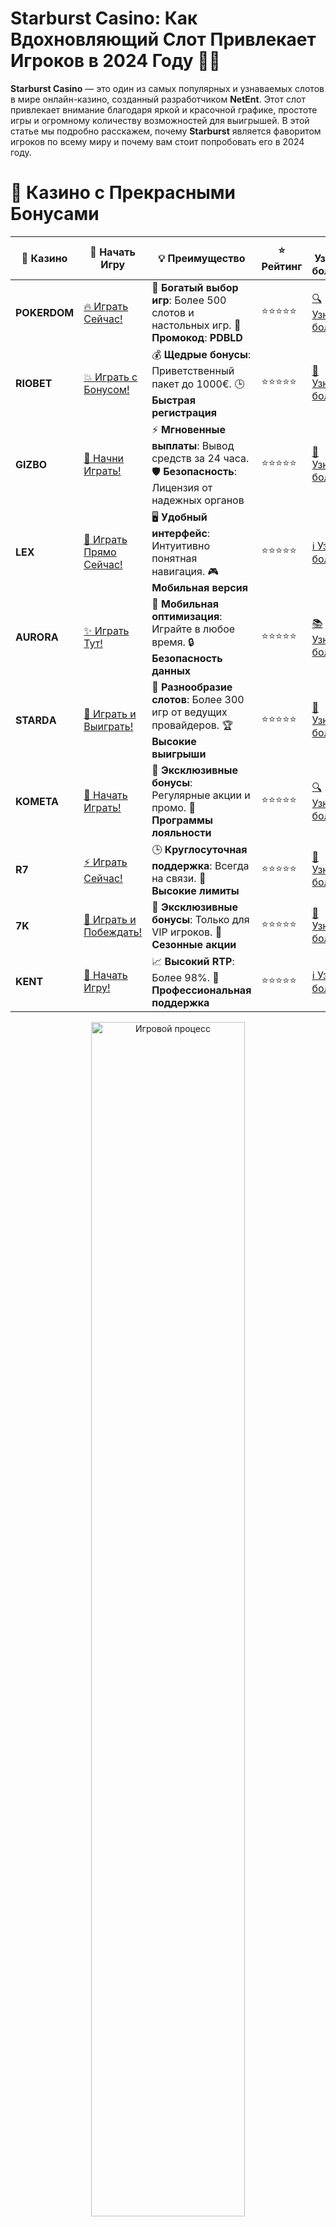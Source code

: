 # **Starburst Casino: Как Вдохновляющий Слот Привлекает Игроков в 2024 Году 💎✨**

**Starburst Casino** — это один из самых популярных и узнаваемых слотов в мире онлайн-казино, созданный разработчиком **NetEnt**. Этот слот привлекает внимание благодаря яркой и красочной графике, простоте игры и огромному количеству возможностей для выигрышей. В этой статье мы подробно расскажем, почему **Starburst** является фаворитом игроков по всему миру и почему вам стоит попробовать его в 2024 году.

# 🌟 Казино с Прекрасными Бонусами

| 🎲 **Казино** | 🔗 **Начать Игру** | 💡 **Преимущество** | ⭐ **Рейтинг** | 🔗 **Узнать больше** | 🆕 **Новая информация** |
|--------------|---------------------|---------------------|----------------|----------------------|-------------------------|
| **POKERDOM**  | [🔥 Играть Сейчас!](https://brandplay.link/4k77v2yx) | 🎉 **Богатый выбор игр**: Более 500 слотов и настольных игр. 🎁 **Промокод**: **PDBLD** | ⭐⭐⭐⭐⭐ | [🔍 Узнать больше](https://brandplay.link/4k77v2yx) | 🏆 **Победители турниров** получают эксклюзивные подарки! |
| **RIOBET**    | [💥 Играть с Бонусом!](https://brandplay.link/7xBLTPyj) | 💰 **Щедрые бонусы**: Приветственный пакет до 1000€. 🕒 **Быстрая регистрация** | ⭐⭐⭐⭐⭐ | [📖 Узнать больше](https://brandplay.link/7xBLTPyj) | 💬 **Поддержка 24/7** для комфортной игры в любое время! |
| **GIZBO**     | [🚀 Начни Играть!](https://brandplay.link/bprXw4YV) | ⚡ **Мгновенные выплаты**: Вывод средств за 24 часа. 🛡️ **Безопасность**: Лицензия от надежных органов | ⭐⭐⭐⭐⭐ | [📝 Узнать больше](https://brandplay.link/bprXw4YV) | 🔒 **SSL-шифрование** для максимальной безопасности данных игроков. |
| **LEX**       | [💎 Играть Прямо Сейчас!](https://brandplay.link/zW4hdDFV) | 🖥️ **Удобный интерфейс**: Интуитивно понятная навигация. 🎮 **Мобильная версия** | ⭐⭐⭐⭐⭐ | [ℹ️ Узнать больше](https://brandplay.link/zW4hdDFV) | 📱 **Поддержка всех мобильных устройств** для удобства игры в любом месте. |
| **AURORA**    | [✨ Играть Тут!](https://10trafic-stat2.com/click/668546556bcc6313411604bd/6766/13032/subaccount) | 📱 **Мобильная оптимизация**: Играйте в любое время. 🔒 **Безопасность данных** | ⭐⭐⭐⭐⭐ | [📚 Узнать больше](https://10trafic-stat2.com/click/668546556bcc6313411604bd/6766/13032/subaccount) | 🌍 **Международная лицензия** на деятельность в разных странах. |
| **STARDА**    | [🎉 Играть и Выиграть!](https://brandplay.link/fB7xwRFL) | 🎰 **Разнообразие слотов**: Более 300 игр от ведущих провайдеров. 🏆 **Высокие выигрыши** | ⭐⭐⭐⭐⭐ | [🔎 Узнать больше](https://brandplay.link/fB7xwRFL) | 🎉 **Ежемесячные турниры** с крупными призами! |
| **KOMETA**    | [🎁 Начать Играть!](https://brandplay.link/8ZymQJV8) | 🎁 **Эксклюзивные бонусы**: Регулярные акции и промо. 🔄 **Программы лояльности** | ⭐⭐⭐⭐⭐ | [🔍 Узнать больше](https://brandplay.link/8ZymQJV8) | 🌟 **Персонализированные предложения** для долгосрочных игроков. |
| **R7**        | [⚡ Играть Сейчас!](https://brandplay.link/bMd3Yjsw) | 🕒 **Круглосуточная поддержка**: Всегда на связи. 💸 **Высокие лимиты** | ⭐⭐⭐⭐⭐ | [📖 Узнать больше](https://brandplay.link/bMd3Yjsw) | 🎯 **Рейтинг игроков** для лучших участников. |
| **7K**        | [🎯 Играть и Побеждать!](https://brandplay.link/BvQyFShp) | 🌟 **Эксклюзивные бонусы**: Только для VIP игроков. 🎉 **Сезонные акции** | ⭐⭐⭐⭐⭐ | [📝 Узнать больше](https://brandplay.link/BvQyFShp) | 🥇 **Особые привилегии** для постоянных игроков. |
| **KENT**      | [🔑 Начать Игру!](https://brandplay.link/Fv2WP3js) | 📈 **Высокий RTP**: Более 98%. 💼 **Профессиональная поддержка** | ⭐⭐⭐⭐⭐ | [ℹ️ Узнать больше](https://brandplay.link/Fv2WP3js) | 💬 **Поддержка на нескольких языках** для удобства игроков. |

<div align="center"> <img src="https://i.pinimg.com/originals/1d/b3/25/1db325483acbe642c6d4e6fdd73a4988.gif" alt="Игровой процесс" width="70%"> </div>
---

# 🚀 Быстрые Выигрыши и Поддержка

| 🎲 **Казино** | 🔗 **Начать Игру** | 💡 **Преимущество** | ⭐ **Рейтинг** | 🔗 **Узнать больше** | 🆕 **Новая информация** |
|--------------|---------------------|---------------------|----------------|----------------------|-------------------------|
| **GAMA**      | [🎯 Играть Прямо Сейчас!](https://brandplay.link/j6NMKsDz) | 🔍 **Интуитивный интерфейс**: Легкость использования. 🏅 **Престижные турниры** | ⭐⭐⭐⭐☆ | [🔎 Узнать больше](https://brandplay.link/j6NMKsDz) | 🏆 **Турниры с большими призами** каждый месяц. |
| **ONION**     | [💥 Играть и Выигрывать!](https://brandplay.link/zBGRVpQ9) | 🤑 **Низкие ставки**: Идеально для начинающих. 🔄 **Быстрые выводы** | ⭐⭐⭐⭐☆ | [🔍 Узнать больше](https://brandplay.link/zBGRVpQ9) | 🎮 **Казино для новичков** с простыми правилами. |
| **ЧЕМПИОН**   | [🏅 Играть в Турнире!](https://temon-gter.cfd/go/lRq?p80412p304504pcc44t17455) | 🏅 **Лояльная программа**: Награды за активность. 🎁 **Ежемесячные бонусы** | ⭐⭐⭐⭐☆ | [📖 Узнать больше](https://temon-gter.cfd/go/lRq?p80412p304504pcc44t17455) | 🥇 **Турниры и лояльность** — каждый шаг вознаграждается. |
| **VAVADA**    | [🚀 Играть Без Ожидания!](https://vavadapartner.pro/?promo=ea5c9275-6854-4505-94fc-95ab18221945-linkb2) | 🚀 **Быстрая регистрация**: Начните играть мгновенно. 🔐 **Безопасные транзакции** | ⭐⭐⭐⭐☆ | [📝 Узнать больше](https://vavadapartner.pro/?promo=ea5c9275-6854-4505-94fc-95ab18221945-linkb2) | 🏆 **Программа для новых игроков** с бонусами за регистрацию. |
| **FRIENDS**   | [🎉 Играть и Развлекаться!](https://gofriends.mba/linkb2) | 🤝 **Социальные игры**: Играйте с друзьями. 🌐 **Мультиплатформенность** | ⭐⭐⭐⭐☆ | [ℹ️ Узнать больше](https://gofriends.mba/linkb2) | 🎮 **Играйте с друзьями** и зарабатывайте бонусы за совместные действия. |
| **1WIN**      | [⚡ Играть и Выигрывать!](https://brandplay.link/smXVpBbG) | 🏆 **Спортивные ставки**: Широкий выбор видов спорта. 💵 **Высокие коэффициенты** | ⭐⭐⭐⭐☆ | [📚 Узнать больше](https://brandplay.link/smXVpBbG) | ⚽ **Бонусы на спортивные ставки** для активных игроков. |
| **DRIP**      | [💥 Играть Сразу!](https://drp-ircp01.com/c07e6a3db) | 🌐 **Инновационные игры**: Новейшие игровые технологии. 🛡️ **Высокая безопасность** | ⭐⭐⭐⭐☆ | [🔎 Узнать больше](https://drp-ircp01.com/c07e6a3db) | 🔧 **Инновационные функции** для удобства игры. |
| **JOYCASINO** | [🎰 Играть И Побеждать!](https://rpc30.call2me.pro/?/ru/registration?apkpop=0&partner=p24970p3291217pc98f) | 🎁 **Приятные бонусы**: Ежедневные акции и подарки. 🕹️ **Разнообразие игр** | ⭐⭐⭐⭐☆ | [🔍 Узнать больше](https://rpc30.call2me.pro/?/ru/registration?apkpop=0&partner=p24970p3291217pc98f) | 🎉 **Щедрые фриспины** для новых игроков. |
| **PLAYFORTUNA** | [🔥 Играть С Бонусом!](https://fortunapromo.net/alt/playfortuna/registration?0dc4a9362a71feb7e3f165fb8e766f70) | 🎉 **Регулярные акции**: Бонусы, фриспины и многое другое. 🏅 **Турниры** | ⭐⭐⭐⭐☆ | [📚 Узнать больше](https://fortunapromo.net/alt/playfortuna/registration?0dc4a9362a71feb7e3f165fb8e766f70) | 🎯 **Выгодные предложения** на популярные игры. |
| **SYKAA**     | [💸 Играть Сейчас!](https://s-two-way.com/?source=linkb2&pid=30697) | 💸 **Доступные ставки**: Идеально для новичков. 🎁 **Щедрые бонусы** | ⭐⭐⭐⭐☆ | [🔍 Узнать больше](https://s-two-way.com/?source=linkb2&pid=30697) | 💥 **Акции с большими бонусами** для новичков и опытных игроков. |

<div align="center"> <img src="https://schaeffers-cdn.s3.amazonaws.com/images/default-source/schaeffers-cdn-images/default-images/sectors/bigstock-casino-gambling-concept-with-f-369012793.jpg?sfvrsn=493ad806_4" alt="Игровой процесс" width="70%"> </div>
---

# 💸 Казино с Привлекательными Программами Лояльности

| 🎲 **Казино** | 🔗 **Начать Игру** | 💡 **Преимущество** | ⭐ **Рейтинг** | 🔗 **Узнать больше** | 🆕 **Новая информация** |
|--------------|---------------------|---------------------|----------------|----------------------|-------------------------|
| **KOMETA**    | [🎯 Начни Играть!](https://brandplay.link/8ZymQJV8) | 🎁 **Эксклюзивные бонусы**: Регулярные акции и промо. 🔄 **Программы лояльности** | ⭐⭐⭐⭐⭐ | [🔍 Узнать больше](https://brandplay.link/8ZymQJV8) | 🌟 **Персонализированные предложения** для долгосрочных игроков. |
| **1Xslots**   | [🏅 Играть Прямо Сейчас!](https://brandplay.link/hSB1khtr) | 🎉 **Множество акций**: Еженедельные бонусы и турниры. 🛡️ **Безопасность** | ⭐⭐⭐⭐⭐ | [📚 Узнать больше](https://brandplay.link/hSB1khtr) | 🏅 **Награды за активность**: участники программы лояльности получают специальные привилегии. |
| **R7**        | [🚀 Играть Сейчас!](https://brandplay.link/bMd3Yjsw) | 🕒 **Круглосуточная поддержка**: Всегда на связи. 💸 **Высокие лимиты** | ⭐⭐⭐⭐⭐ | [📖 Узнать больше](https://brandplay.link/bMd3Yjsw) | 💬 **VIP-поддержка** для постоянных игроков с приоритетом. |

<div align="center"> <img src="https://i.pinimg.com/originals/1d/b3/25/1db325483acbe642c6d4e6fdd73a4988.gif" alt="Игровой процесс" width="70%"> </div>
---

## Что Такое Starburst? 🎰💥

**Starburst** — это пятибарабанный слот с 10 активными линиями, который предлагает увлекательную атмосферу и простые правила игры. На фоне светящихся драгоценностей и космических пейзажей, игроки могут рассчитывать на крупные выигрыши благодаря респинам, расширяющимся диким символам и множителям.

**Основные характеристики Starburst**:
- **Космическая тематика**: Динамичные анимации и яркие драгоценности создают атмосферу космического приключения.
- **Дикие символы (Wilds)**: Символы Wild могут занимать целые барабаны, помогая создавать выигрышные комбинации.
- **Респины**: После выпадения символов Wild игроки могут получить дополнительные бесплатные вращения.
- **Постоянная популярность**: Благодаря простоте игры и большим шансам на выигрыш, **Starburst** остается любимым слотом для миллионов игроков.

## Как Играть в Starburst? 🛸💎

Играть в **Starburst** очень легко, и этот слот идеально подходит как для новичков, так и для опытных игроков. Вот несколько простых шагов, чтобы начать:

### 1. **Выберите Ставку** 💸  
Перед тем как начать, выберите размер ставки. В **Starburst** вы можете регулировать ставку от небольших сумм до более крупных, что делает его доступным для разных категорий игроков.

### 2. **Запустите Спин** 🔄  
После того как выбрали ставку, просто нажмите кнопку «Спин», чтобы начать игру. Барабаны начнут вращаться, и вам нужно будет ждать, чтобы увидеть, попадет ли выпавшая комбинация на одну из 10 активных линий.

### 3. **Используйте Дикие Символы (Wilds)** 🌟  
В **Starburst** символ Wild представляет собой разноцветный драгоценный камень, который может покрывать целый барабан. Когда символ Wild появляется, он активирует дополнительные респины и увеличивает шансы на выигрыш.

### 4. **Наслаждайтесь Игрой и Бонусами** 🎁  
Когда выпадет несколько символов Wild, вы получите респины, которые помогут вам увеличить выигрыш и продлить игровой процесс без дополнительных затрат.

## Бонусные Функции в Starburst 🌟🎁

Хотя **Starburst** не предлагает сложных бонусных игр, его простота и бонусные механики делают его привлекательным для игроков:

### 1. **Респины с Дикими Символами (Wild Respins)** 🔄  
Когда символ Wild появляется на барабанах, он занимает весь барабан и активирует бесплатный респин. Это увеличивает шанс на создание выигрышной комбинации, поскольку Wild может заменить любые символы на барабанах.

### 2. **Расширяющиеся Символы Wild** 🌟  
Символ Wild может занимать весь барабан, увеличивая шанс на более крупные выигрыши. Эти дикие символы заменяют все обычные символы и могут помочь создать несколько выигрышных комбинаций за один спин.

### 3. **Простота и Быстрая Игра** 🎯  
**Starburst** не имеет сложных бонусных раундов, что делает его отличным выбором для игроков, которые ценят быстрые и динамичные игровые сессии.

## Почему Игроки Выбирают Starburst Casino? 💎🎯

### 1. **Космическая Тема и Динамичные Элементы** 🚀  
Яркие цвета, анимации и космическая тематика делают слот уникальным и привлекательным для игроков. Музыка и визуальные эффекты создают невероятную атмосферу, которая поглощает с первого спина.

### 2. **Доступность для Новичков** 🧑‍💻  
Одной из сильных сторон **Starburst** является его простота. Не нужно осваивать сложные механики — просто ставьте и крутите барабаны! Это делает слот идеальным выбором для тех, кто только начинает знакомиться с онлайн-казино.

### 3. **Шансы на Выигрыш** 💰  
Слот имеет RTP (возврат к игроку) около 96.1%, что делает его достаточно выгодным для игроков. Также, благодаря Wilds и респинам, шансы на большие выигрыши становятся ещё выше.

### 4. **Подходит для Мобильных Устройств** 📱  
**Starburst** доступен на мобильных платформах, что позволяет играть в слот в любое время и в любом месте. Игра сохраняет свое качество и на мобильных устройствах, а интерфейс остается удобным и интуитивно понятным.

## Советы по Игре в Starburst 🌟💡

1. **Управляйте Ставками** 💸  
Хотя **Starburst** — это слот с низким уровнем волатильности, важно контролировать свои ставки. Регулярно меняйте ставки в зависимости от вашего баланса и игровой стратегии.

2. **Используйте Респины** 🔄  
Когда символ Wild занимает целый барабан, он активирует респин. Это увеличивает ваши шансы на создание более выигрышных комбинаций, так что не упустите эту возможность.

3. **Приятные Выигрыши без Сложностей** 💰  
**Starburst** — это слот без сложных бонусных раундов, что делает его удобным для тех, кто хочет выигрывать, не сталкиваясь с лишними трудностями. Наслаждайтесь простой и увлекательной игрой!

## Заключение 🎯💎

**Starburst** — это культовый слот от **NetEnt**, который продолжает привлекать внимание игроков благодаря своей яркой космической тематике, простоте и увлекательным бонусам. В 2024 году этот слот остаётся любимым выбором для тех, кто ценит динамичные игры с возможностью выигрыша больших сумм. Если вы хотите насладиться классическим видеослотом с отличными шансами на выигрыш, **Starburst** будет отличным выбором!

---
*Азартные игры могут вызвать зависимость. Играйте ответственно и выбирайте только лицензированные казино для безопасной игры.*  
